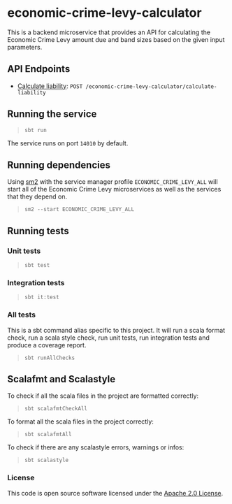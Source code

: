 # economic-crime-levy-calculator

This is a backend microservice that provides an API for calculating the Economic Crime Levy
amount due and band sizes based on the given input parameters.

## API Endpoints
 
- [Calculate liability](api-docs/calculate-liability.md): `POST /economic-crime-levy-calculator/calculate-liability`

## Running the service

> `sbt run`

The service runs on port `14010` by default.

## Running dependencies

Using [sm2](https://github.com/hmrc/sm2)
with the service manager profile `ECONOMIC_CRIME_LEVY_ALL` will start
all of the Economic Crime Levy microservices as well as the services
that they depend on.

> `sm2 --start ECONOMIC_CRIME_LEVY_ALL`

## Running tests

### Unit tests

> `sbt test`

### Integration tests

> `sbt it:test`

### All tests

This is a sbt command alias specific to this project. It will run a scala format
check, run a scala style check, run unit tests, run integration tests and produce a coverage report.
> `sbt runAllChecks`

## Scalafmt and Scalastyle

To check if all the scala files in the project are formatted correctly:
> `sbt scalafmtCheckAll`

To format all the scala files in the project correctly:
> `sbt scalafmtAll`

To check if there are any scalastyle errors, warnings or infos:
> `sbt scalastyle`

### License

This code is open source software licensed under
the [Apache 2.0 License]("http://www.apache.org/licenses/LICENSE-2.0.html").